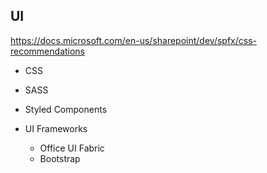 ## UI
https://docs.microsoft.com/en-us/sharepoint/dev/spfx/css-recommendations
  * CSS
  * SASS
  * Styled Components

  * UI Frameworks
    * Office UI Fabric
    * Bootstrap